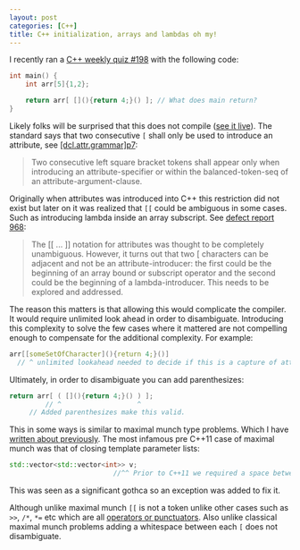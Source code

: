 ```yaml
---
layout: post
categories: [C++]
title: C++ initialization, arrays and lambdas oh my!
---
```


I recently ran a [C++ weekly quiz #198](https://twitter.com/shafikyaghmour/status/1568451213984944128?s=20&t=YhmI1ABnV9L8edhtYfHwfw) with the following code:

```cpp
int main() {
    int arr[5]{1,2};

    return arr[ [](){return 4;}() ]; // What does main return?
}
```

Likely folks will be surprised that this does not compile ([see it live](https://godbolt.org/z/95j8EW7dq)). The standard says
that two consecutive `[` shall only be used to introduce an attribute, see [\[dcl.attr.grammar\]p7](https://eel.is/c++draft/dcl.attr.grammar#7):

> Two consecutive left square bracket tokens shall appear only when introducing an attribute-specifier or within the balanced-token-seq of an attribute-argument-clause.

Originally when attributes was introduced into C++ this restriction did not exist but later on it was realized that `[[` could
be ambiguous in some cases. Such as introducing lambda inside an array subscript. See [defect report 968](https://cplusplus.github.io/CWG/issues/968.html):

> The [[ ... ]] notation for attributes was thought to be completely unambiguous. However, it turns out that 
two [ characters can be adjacent and not be an attribute-introducer: the first could be the beginning of an
array bound or subscript operator and the second could be the beginning of a lambda-introducer. This needs to
be explored and addressed.

The reason this matters is that allowing this would complicate the compiler. It would require unlimited look ahead in order
to disambiguate. Introducing this complexity to solve the few cases where it mattered are not compelling enough to compensate for
the additional complexity. For example:

```cpp
arr[[someSetOfCharacter](){return 4;}()]
  // ^ unlimited lookahead needed to decide if this is a capture of attribute-list 
```

Ultimately, in order to disambiguate you can add parenthesizes:

```cpp
return arr[ ( [](){return 4;}() ) ];
         // ^                   ^
	 // Added parenthesizes make this valid.
```

This in some ways is similar to maximal munch type problems. Which I have [written about previously](https://shafik.github.io/c++/maximal%20munch/2020/12/28/maximal_munch_and_cpp.html).
The most infamous pre C++11 case of maximal munch was that of closing template parameter lists:

```cpp
std::vector<std::vector<int>> v;
                          //^^ Prior to C++11 we required a space between each >
```

This was seen as a significant gothca so an exception was added to fix it. 

Although unlike maximal munch `[[` is not a token unlike other cases such as `>>`, `/*`, `*=` etc which are all 
[operators or punctuators](https://eel.is/c++draft/lex.operators#nt:operator-or-punctuator). Also unlike classical
maximal munch problems adding a whitespace between each `[` does not disambiguate.
